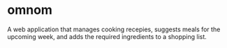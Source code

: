 # omnom
A web application that manages cooking recepies, suggests meals for the upcoming week, and adds the required ingredients to a shopping list.

